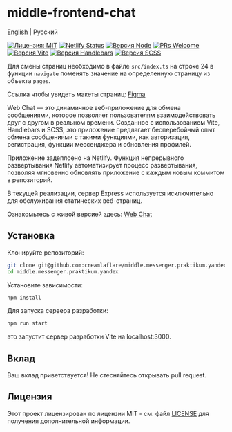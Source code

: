 # middle-frontend-chat

[English](README.md) | Русский

[![Лицензия: MIT](https://img.shields.io/badge/License-MIT-yellow.svg)](LICENSE)
[![Netlify Status](https://api.netlify.com/api/v1/badges/23da39d8-8e18-44dc-a28a-154e72be931f/deploy-status)](https://app.netlify.com/sites/creamlaflare-messenger/deploys)
[![Версия Node](https://img.shields.io/badge/node-%3E%3D12-brightgreen.svg)](https://nodejs.org/)
[![PRs Welcome](https://img.shields.io/badge/PRs-welcome-brightgreen.svg)](http://makeapullrequest.com)
[![Версия Vite](https://img.shields.io/badge/Vite-2.5.0-brightgreen)](https://vitejs.dev/)
[![Версия Handlebars](https://img.shields.io/badge/Handlebars-4.7.7-brightgreen)](https://handlebarsjs.com/)
[![Версия SCSS](https://img.shields.io/badge/SCSS-1.35.1-brightgreen)](https://sass-lang.com/)

Для смены страниц необходимо в файле `src/index.ts` на строке 24 в функции `navigate` поменять значение на определенную страницу из объекта `pages`.

Ccылка чтобы увидеть макеты страниц: [Figma](https://www.figma.com/file/NtGbsAjBjIqx331WIW2m5L/Chat_external_link-(Copy)-(Copy)?type=design&mode=design&t=cmgWGWCVjHQyTQxr-1)

Web Chat — это динамичное веб-приложение для обмена сообщениями, которое позволяет пользователям взаимодействовать друг с другом в реальном времени. Созданное с использованием Vite, Handlebars и SCSS, это приложение предлагает бесперебойный опыт обмена сообщениями с такими функциями, как авторизация, регистрация, функции мессенджера и обновления профилей.

Приложение задеплоено на Netlify. Функция непрерывного развертывания Netlify автоматизирует процесс развертывания, позволяя мгновенно обновлять приложение с каждым новым коммитом в репозиторий.

В текущей реализации, сервер Express используется исключительно для обслуживания статических веб-страниц.

Ознакомьтесь с живой версией здесь: [Web Chat](https://creamlaflare-messenger.netlify.app)

## Установка

Клонируйте репозиторий:

```bash
git clone git@github.com:creamlaflare/middle.messenger.praktikum.yandex.git
cd middle.messenger.praktikum.yandex
```
Установите зависимости:
```bash
npm install
```
Для запуска сервера разработки:
```bash
npm run start
```
это запустит сервер разработки Vite на localhost:3000.

## Вклад
Ваш вклад приветствуется! Не стесняйтесь открывать pull request.

## Лицензия
Этот проект лицензирован по лицензии MIT - см. файл [LICENSE](LICENSE) для получения дополнительной информации.
